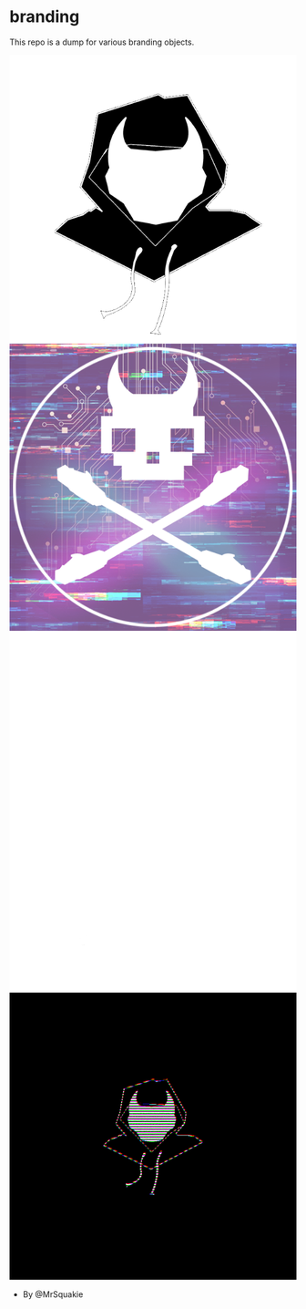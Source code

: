 # branding

This repo is a dump for various branding objects.

![DevilSecLogo.png](logos/DevilSecLogo.png)
![DevilSec_Circuit_Glitch.png](logos/DevilSec_Circuit_Glitch.png)
![DevilSec_v2_Base.png](logos/DevilSec_v2_base.png)
![DevilSec-Scanline-Jitter.gif](logos/DevilSec-Scanline-Jitter.gif)
- By @MrSquakie

